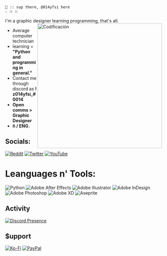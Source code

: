     👋 :: sup there, @014yfsi here                                                                                     ⎯⠀❐⠀⤬
I'm a graphic designer learning programming, that's all.
<img align="right" alt="Codificación" width="400" src="https://cdn.dribbble.com/users/2716461/screenshots/11013019/graphic_design_icon_-_animation_dribbble_gif.gif">

- Average computer technician
- learning = **"Python and programming in general."**
- Contact me through discord as **! z014yfsi_#0014**
- **Open comms > Graphic Designer**
- **ñ / ENG.**

## Socials:
[![Reddit](https://img.shields.io/badge/Reddit-%23FF4500.svg?logo=Reddit&logoColor=white)](https://reddit.com/user/014yfsi) [![Twitter](https://img.shields.io/badge/Twitter-%231DA1F2.svg?logo=Twitter&logoColor=white)](https://twitter.com/014yfsi) [![YouTube](https://img.shields.io/badge/YouTube-%23FF0000.svg?logo=YouTube&logoColor=white)](https://youtube.com/@UC_JncjpxD0Uebi2MTzLx9JQ) 

# Leanguages n' Tools:
![Python](https://img.shields.io/badge/python-3670A0?style=for-the-badge&logo=python&logoColor=ffdd54) ![Adobe After Effects](https://img.shields.io/badge/Adobe%20After%20Effects-9999FF.svg?style=for-the-badge&logo=Adobe%20After%20Effects&logoColor=white) ![Adobe Illustrator](https://img.shields.io/badge/adobeillustrator-%23FF9A00.svg?style=for-the-badge&logo=adobeillustrator&logoColor=white) ![Adobe InDesign](https://img.shields.io/badge/Adobe%20InDesign-49021F?style=for-the-badge&logo=adobeindesign&logoColor=white) ![Adobe Photoshop](https://img.shields.io/badge/adobephotoshop-%2331A8FF.svg?style=for-the-badge&logo=adobephotoshop&logoColor=white) ![Adobe XD](https://img.shields.io/badge/Adobe%20XD-470137?style=for-the-badge&logo=Adobe%20XD&logoColor=#FF61F6) ![Aseprite](https://img.shields.io/badge/Aseprite-FFFFFF?style=for-the-badge&logo=Aseprite&logoColor=#7D929E)

## Activity
[![Discord Presence](https://lanyard.cnrad.dev/api/451531333320179732)](https://discord.com/users/451531333320179732)


  ## **$upport**
  [![Ko-Fi](https://img.shields.io/badge/Ko--fi-F16061?style=for-the-badge&logo=ko-fi&logoColor=white)](https://ko-fi.com/014yfsi) [![PayPal](https://img.shields.io/badge/PayPal-00457C?style=for-the-badge&logo=paypal&logoColor=white)](https://paypal.me/014yfsi) 

